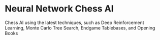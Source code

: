 # Neural Network Chess AI
 Chess AI using the latest techniques, such as Deep Reinforcement Learning, Monte Carlo Tree Search, Endgame Tablebases, and Opening Books
